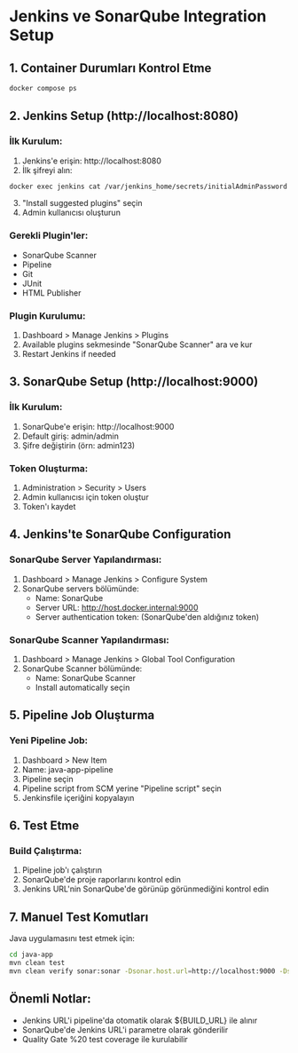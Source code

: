 # Jenkins ve SonarQube Integration Setup

## 1. Container Durumları Kontrol Etme
```bash
docker compose ps
```

## 2. Jenkins Setup (http://localhost:8080)

### İlk Kurulum:
1. Jenkins'e erişin: http://localhost:8080
2. İlk şifreyi alın:
```bash
docker exec jenkins cat /var/jenkins_home/secrets/initialAdminPassword
```
3. "Install suggested plugins" seçin
4. Admin kullanıcısı oluşturun

### Gerekli Plugin'ler:
- SonarQube Scanner
- Pipeline
- Git
- JUnit
- HTML Publisher

### Plugin Kurulumu:
1. Dashboard > Manage Jenkins > Plugins
2. Available plugins sekmesinde "SonarQube Scanner" ara ve kur
3. Restart Jenkins if needed

## 3. SonarQube Setup (http://localhost:9000)

### İlk Kurulum:
1. SonarQube'e erişin: http://localhost:9000
2. Default giriş: admin/admin
3. Şifre değiştirin (örn: admin123)

### Token Oluşturma:
1. Administration > Security > Users
2. Admin kullanıcısı için token oluştur
3. Token'ı kaydet

## 4. Jenkins'te SonarQube Configuration

### SonarQube Server Yapılandırması:
1. Dashboard > Manage Jenkins > Configure System
2. SonarQube servers bölümünde:
   - Name: SonarQube
   - Server URL: http://host.docker.internal:9000
   - Server authentication token: (SonarQube'den aldığınız token)

### SonarQube Scanner Yapılandırması:
1. Dashboard > Manage Jenkins > Global Tool Configuration
2. SonarQube Scanner bölümünde:
   - Name: SonarQube Scanner
   - Install automatically seçin

## 5. Pipeline Job Oluşturma

### Yeni Pipeline Job:
1. Dashboard > New Item
2. Name: java-app-pipeline
3. Pipeline seçin
4. Pipeline script from SCM yerine "Pipeline script" seçin
5. Jenkinsfile içeriğini kopyalayın

## 6. Test Etme

### Build Çalıştırma:
1. Pipeline job'ı çalıştırın
2. SonarQube'de proje raporlarını kontrol edin
3. Jenkins URL'nin SonarQube'de görünüp görünmediğini kontrol edin

## 7. Manuel Test Komutları

Java uygulamasını test etmek için:
```bash
cd java-app
mvn clean test
mvn clean verify sonar:sonar -Dsonar.host.url=http://localhost:9000 -Dsonar.login=admin -Dsonar.password=admin123
```

## Önemli Notlar:
- Jenkins URL'i pipeline'da otomatik olarak ${BUILD_URL} ile alınır
- SonarQube'de Jenkins URL'i parametre olarak gönderilir
- Quality Gate %20 test coverage ile kurulabilir